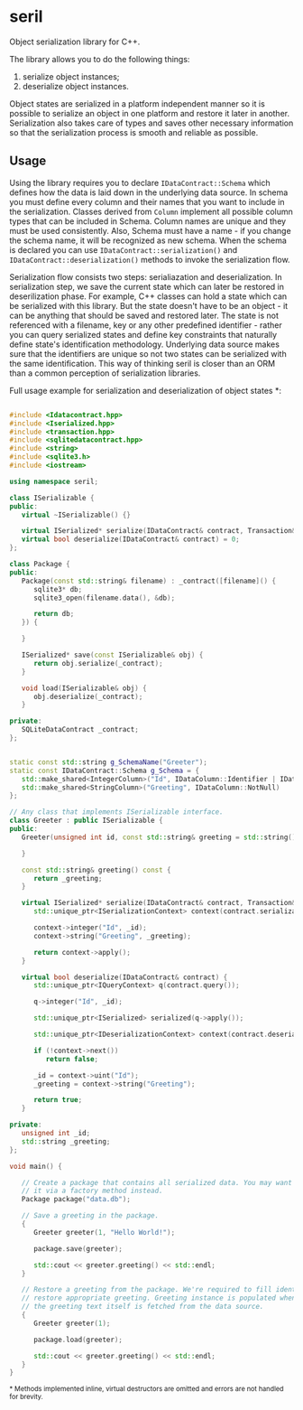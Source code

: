 # seril

Object serialization library for C++.

The library allows you to do the following things:
   1. serialize object instances;
   2. deserialize object instances.

Object states are serialized in a platform independent manner so it is possible to serialize an object in one platform and restore it later in another. Serialization also takes care of types and saves other necessary information so that the serialization process is smooth and reliable as possible.


## Usage

Using the library requires you to declare `IDataContract::Schema` which defines how the data is laid down in the underlying data source. In schema you must define every column and their names that you want to include in the serialization. Classes derived from `Column` implement all possible column types that can be included in Schema. Column names are unique and they must be used consistently. Also, Schema must have a name - if you change the schema name, it will be recognized as new schema. When the schema is declared you can use `IDataContract::serialization()` and `IDataContract::deserialization()` methods to invoke the serialization flow.

Serialization flow consists two steps: serialiazation and deserialization. In serialization step, we save the current state which can later be restored in deserilization phase. For example, C++ classes can hold a state which can be serialized with this library. But the state doesn't have to be an object - it can be anything that should be saved and restored later. The state is not referenced with a filename, key or any other predefined identifier - rather you can query serialized states and define key constraints that naturally define state's identification methodology. Underlying data source makes sure that the identifiers are unique so not two states can be serialized with the same identification. This way of thinking seril is closer than an ORM than a common perception of serialization libraries.

Full usage example for serialization and deserialization of object states *:
```c++

#include <Idatacontract.hpp>
#include <Iserialized.hpp>
#include <transaction.hpp>
#include <sqlitedatacontract.hpp>
#include <string>
#include <sqlite3.h>
#include <iostream>

using namespace seril;

class ISerializable {
public:
   virtual ~ISerializable() {}

   virtual ISerialized* serialize(IDataContract& contract, Transaction&& transaction = Transaction()) const = 0;
   virtual bool deserialize(IDataContract& contract) = 0;
};

class Package {
public:
   Package(const std::string& filename) : _contract([filename]() {
      sqlite3* db;
      sqlite3_open(filename.data(), &db);

      return db;
   }) {

   }

   ISerialized* save(const ISerializable& obj) {
      return obj.serialize(_contract);
   }

   void load(ISerializable& obj) {
      obj.deserialize(_contract);
   }

private:
   SQLiteDataContract _contract;
};


static const std::string g_SchemaName("Greeter");
static const IDataContract::Schema g_Schema = {
   std::make_shared<IntegerColumn>("Id", IDataColumn::Identifier | IDataColumn::NotNull),
   std::make_shared<StringColumn>("Greeting", IDataColumn::NotNull)
};

// Any class that implements ISerializable interface.
class Greeter : public ISerializable {
public:
   Greeter(unsigned int id, const std::string& greeting = std::string()) : _id(id), _greeting(greeting) {

   }

   const std::string& greeting() const {
      return _greeting;
   }

   virtual ISerialized* serialize(IDataContract& contract, Transaction&& transaction) const {
      std::unique_ptr<ISerializationContext> context(contract.serialization(g_SchemaName, g_Schema, transaction));

      context->integer("Id", _id);
      context->string("Greeting", _greeting);

      return context->apply();
   }

   virtual bool deserialize(IDataContract& contract) {
      std::unique_ptr<IQueryContext> q(contract.query());

      q->integer("Id", _id);

      std::unique_ptr<ISerialized> serialized(q->apply());

      std::unique_ptr<IDeserializationContext> context(contract.deserialization(g_SchemaName, g_Schema, serialized));

      if (!context->next())
         return false;

      _id = context->uint("Id");
      _greeting = context->string("Greeting");

      return true;
   }

private:
   unsigned int _id;
   std::string _greeting;
};

void main() {

   // Create a package that contains all serialized data. You may want to create
   // it via a factory method instead.
   Package package("data.db");

   // Save a greeting in the package.
   {
      Greeter greeter(1, "Hello World!");

      package.save(greeter);

      std::cout << greeter.greeting() << std::endl;
   }

   // Restore a greeting from the package. We're required to fill identification fields to
   // restore appropriate greeting. Greeting instance is populated when load() is called so
   // the greeting text itself is fetched from the data source.
   {
      Greeter greeter(1);

      package.load(greeter);

      std::cout << greeter.greeting() << std::endl;
   }
}
```
<small>* Methods implemented inline, virtual destructors are omitted and errors are not handled for brevity.</small>
